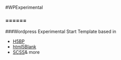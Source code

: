 #WPExperimental
### ======

###Wordpress Experimental Start Template based in


* [H5BP](https://github.com/h5bp/html5-boilerplate)
* [html5Blank](https://github.com/toddmotto/html5blank)
* [SCSS](http://sass-lang.com/)&amp; more


